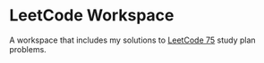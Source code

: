 # LeetCode Workspace

A workspace that includes my solutions to [LeetCode 75][leetcode-75-homepage] study plan problems.

[leetcode-75-homepage]: https://leetcode.com/studyplan/leetcode-75/